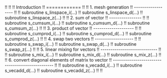 !!
!!
!! Introduction
!! ============
!!
!! 1. mesh generation
!! ------------------
!!
!! subroutine s_linspace_i(...)
!! subroutine s_linspace_d(...)
!! subroutine s_linspace_z(...)
!!
!! 2. sum of vector
!! ----------------
!!
!! subroutine s_cumsum_i(...)
!! subroutine s_cumsum_d(...)
!! subroutine s_cumsum_z(...)
!!
!! 3. product of vector
!! --------------------
!!
!! subroutine s_cumprod_i(...)
!! subroutine s_cumprod_d(...)
!! subroutine s_cumprod_z(...)
!!
!! 4. swap two vectors
!! -------------------
!!
!! subroutine s_swap_i(...)
!! subroutine s_swap_d(...)
!! subroutine s_swap_z(...)
!!
!! 5. linear mixing for vectors
!! ----------------------------
!!
!! subroutine s_mix_i(...)
!! subroutine s_mix_d(...)
!! subroutine s_mix_z(...)
!!
!! 6. convert diagonal elements of matrix to vector
!! ------------------------------------------------
!!
!! subroutine s_vecadd_i(...)
!! subroutine s_vecadd_d(...)
!! subroutine s_vecadd_z(...)
!!
!!
